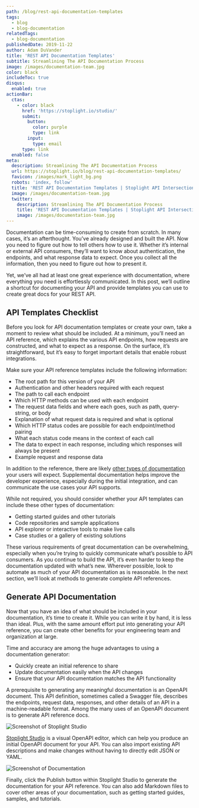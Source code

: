 ```yaml
---
path: /blog/rest-api-documentation-templates
tags:
  - blog
  - blog-documentation
relatedTags:
  - blog-documentation
publishedDate: 2019-11-22
author: Adam DuVander
title: 'REST API Documentation Templates'
subtitle: Streamlining The API Documentation Process
image: /images/documentation-team.jpg
color: black
includeToc: true
disqus:
  enabled: true
actionBar:
  ctas:
    - color: black
      href: 'https://stoplight.io/studio/'
      submit:
        button:
          color: purple
          type: link
        input:
          type: email
      type: link
  enabled: false
meta:
  description: Streamlining The API Documentation Process
  url: https://stoplight.io/blog/rest-api-documentation-templates/
  favicon: /images/mark_light_bg.png
  robots: 'index, follow'
  title: 'REST API Documentation Templates | Stoplight API Intersection'
  image: /images/documentation-team.jpg
  twitter:
    description: Streamlining The API Documentation Process
    title: 'REST API Documentation Templates | Stoplight API Intersection'
    image: /images/documentation-team.jpg
---
```

Documentation can be time-consuming to create from scratch. In many cases, it’s an afterthought. You’ve already designed and built the API. Now you need to figure out how to tell others how to use it. Whether it’s internal or external API consumers, they’ll want to know about authentication, the endpoints, and what response data to expect. Once you collect all the information, then you need to figure out how to present it.

Yet, we’ve all had at least one great experience with documentation, where everything you need is effortlessly communicated. In this post, we’ll outline a shortcut for documenting your API and provide templates you can use to create great docs for your REST API.

## API Templates Checklist

Before you look for API documentation templates or create your own, take a moment to review what should be included. At a minimum, you’ll need an API reference, which explains the various API endpoints, how requests are constructed, and what to expect as a response. On the surface, it’s straightforward, but it’s easy to forget important details that enable robust integrations.

Make sure your API reference templates include the following information:

- The root path for this version of your API
- Authentication and other headers required with each request
- The path to call each endpoint
- Which HTTP methods can be used with each endpoint
- The request data fields and where each goes, such as path, query-string, or body
- Explanation of what request data is required and what is optional
- Which HTTP status codes are possible for each endpoint/method pairing
- What each status code means in the context of each call
- The data to expect in each response, including which responses will always be present
- Example request and response data

In addition to the reference, there are likely [other types of documentation](https://stoplight.io/blog/missing-api-documentation/) your users will expect. Supplemental documentation helps improve the developer experience, especially during the initial integration, and can communicate the use cases your API supports.

While not required, you should consider whether your API templates can include these other types of documentation:

- Getting started guides and other tutorials
- Code repositories and sample applications
- API explorer or interactive tools to make live calls
- Case studies or a gallery of existing solutions

These various requirements of great documentation can be overwhelming, especially when you’re trying to quickly communicate what’s possible to API consumers. As you continue to build the API, it’s even harder to keep the documentation updated with what’s new. Wherever possible, look to automate as much of your API documentation as is reasonable. In the next section, we’ll look at methods to generate complete API references.

## Generate API Documentation

Now that you have an idea of what should be included in your documentation, it’s time to create it. While you can write it by hand, it is less than ideal. Plus, with the same amount effort put into generating your API reference, you can create other benefits for your engineering team and organization at large.

Time and accuracy are among the huge advantages to using a documentation generator:

- Quickly create an initial reference to share
- Update documentation easily when the API changes
- Ensure that your API documentation matches the API functionality

A prerequisite to generating any meaningful documentation is an OpenAPI document. This API definition, sometimes called a Swagger file, describes the endpoints, request data, responses, and other details of an API in a machine-readable format. Among the many uses of an OpenAPI document is to generate API reference docs.

![Screenshot of Stoplight Studio](/images/studio-desktop.png)

[Stoplight Studio](https://stoplight.io/studio/) is a visual OpenAPI editor, which can help you produce an initial OpenAPI document for your API. You can also import existing API descriptions and make changes without having to directly edit JSON or YAML.

![Screenshot of Documentation](/images/stoplight-studio.png)

Finally, click the Publish button within Stoplight Studio to generate the documentation for your API reference. You can also add Markdown files to cover other areas of your documentation, such as getting started guides, samples, and tutorials.
